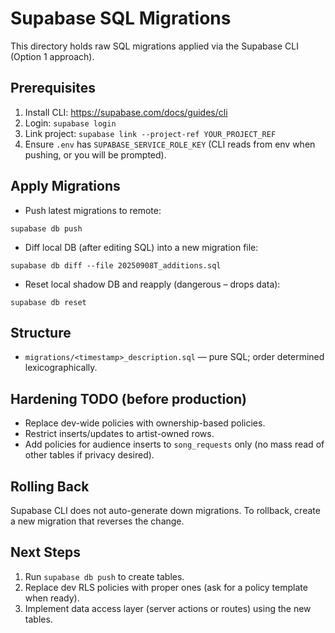 # Supabase SQL Migrations

This directory holds raw SQL migrations applied via the Supabase CLI (Option 1 approach).

## Prerequisites
1. Install CLI: https://supabase.com/docs/guides/cli
2. Login: `supabase login`
3. Link project: `supabase link --project-ref YOUR_PROJECT_REF`
4. Ensure `.env` has `SUPABASE_SERVICE_ROLE_KEY` (CLI reads from env when pushing, or you will be prompted).

## Apply Migrations
- Push latest migrations to remote:
```
supabase db push
```
- Diff local DB (after editing SQL) into a new migration file:
```
supabase db diff --file 20250908T_additions.sql
```
- Reset local shadow DB and reapply (dangerous – drops data):
```
supabase db reset
```

## Structure
- `migrations/<timestamp>_description.sql` — pure SQL; order determined lexicographically.

## Hardening TODO (before production)
- Replace dev-wide policies with ownership-based policies.
- Restrict inserts/updates to artist-owned rows.
- Add policies for audience inserts to `song_requests` only (no mass read of other tables if privacy desired).

## Rolling Back
Supabase CLI does not auto-generate down migrations. To rollback, create a new migration that reverses the change.

## Next Steps
1. Run `supabase db push` to create tables.
2. Replace dev RLS policies with proper ones (ask for a policy template when ready).
3. Implement data access layer (server actions or routes) using the new tables.
